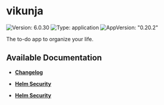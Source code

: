# vikunja

![Version: 6.0.30](https://img.shields.io/badge/Version-6.0.30-informational?style=flat-square) ![Type: application](https://img.shields.io/badge/Type-application-informational?style=flat-square) ![AppVersion: "0.20.2"](https://img.shields.io/badge/AppVersion-"0.20.2"-informational?style=flat-square)

The to-do app to organize your life.

## Available Documentation

- [**Changelog**](CHANGELOG)

- [**Helm Security**](container-security)

- [**Helm Security**](helm-security)


